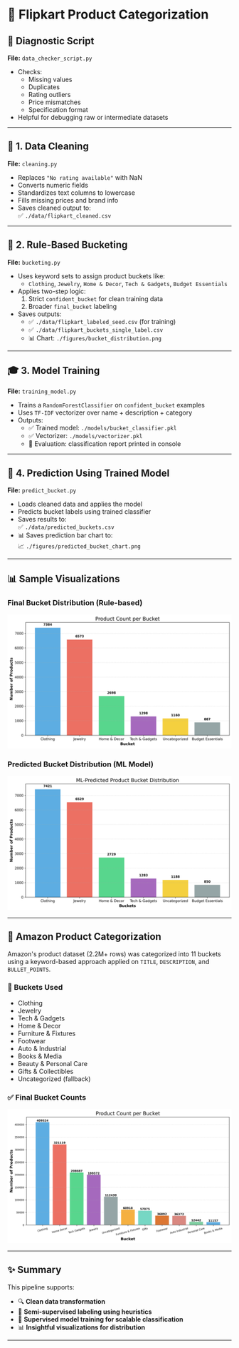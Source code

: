 # 🛒 Flipkart Product Categorization


## 🧪 Diagnostic Script

**File:** `data_checker_script.py`

- Checks:
  - Missing values
  - Duplicates
  - Rating outliers
  - Price mismatches
  - Specification format
- Helpful for debugging raw or intermediate datasets


---

## 🧼 1. Data Cleaning

**File:** `cleaning.py`

- Replaces `"No rating available"` with NaN
- Converts numeric fields
- Standardizes text columns to lowercase
- Fills missing prices and brand info
- Saves cleaned output to:  
  ✅ `./data/flipkart_cleaned.csv`

---

## 🧠 2. Rule-Based Bucketing

**File:** `bucketing.py`

- Uses keyword sets to assign product buckets like:
  - `Clothing`, `Jewelry`, `Home & Decor`, `Tech & Gadgets`, `Budget Essentials`
- Applies two-step logic:
  1. Strict `confident_bucket` for clean training data
  2. Broader `final_bucket` labeling
- Saves outputs:
  - ✅ `./data/flipkart_labeled_seed.csv` (for training)
  - ✅ `./data/flipkart_buckets_single_label.csv`
  - 📊 Chart: `./figures/bucket_distribution.png`


---

## 🎓 3. Model Training

**File:** `training_model.py`

- Trains a `RandomForestClassifier` on `confident_bucket` examples
- Uses `TF-IDF` vectorizer over name + description + category
- Outputs:
  - ✅ Trained model: `./models/bucket_classifier.pkl`
  - ✅ Vectorizer: `./models/vectorizer.pkl`
  - 🧪 Evaluation: classification report printed in console

---

## 🚀 4. Prediction Using Trained Model

**File:** `predict_bucket.py`

- Loads cleaned data and applies the model
- Predicts bucket labels using trained classifier
- Saves results to:  
  ✅ `./data/predicted_buckets.csv`
- 📊 Saves prediction bar chart to:  
  📈 `./figures/predicted_bucket_chart.png`

---

## 📊 Sample Visualizations

### Final Bucket Distribution (Rule-based)
![Rule-based Buckets](./figures/flipkart/bucket_distribution.png)

### Predicted Bucket Distribution (ML Model)
![Predicted Buckets](./figures/flipkart/bucket_prediction.png)


---

## 🛒 Amazon Product Categorization

Amazon's product dataset (2.2M+ rows) was categorized into 11 buckets using a keyword-based approach applied on `TITLE`, `DESCRIPTION`, and `BULLET_POINTS`.

### 🧠 Buckets Used
- Clothing  
- Jewelry  
- Tech & Gadgets  
- Home & Decor  
- Furniture & Fixtures  
- Footwear  
- Auto & Industrial  
- Books & Media  
- Beauty & Personal Care  
- Gifts & Collectibles  
- Uncategorized (fallback)

### ✅ Final Bucket Counts

![Rule-based Buckets](./figures/amazon/bucket_distribution.png)


---



## ✨ Summary

This pipeline supports:
- 🔍 **Clean data transformation**
- 🧠 **Semi-supervised labeling using heuristics**
- 🤖 **Supervised model training for scalable classification**
- 📊 **Insightful visualizations for distribution**

---


